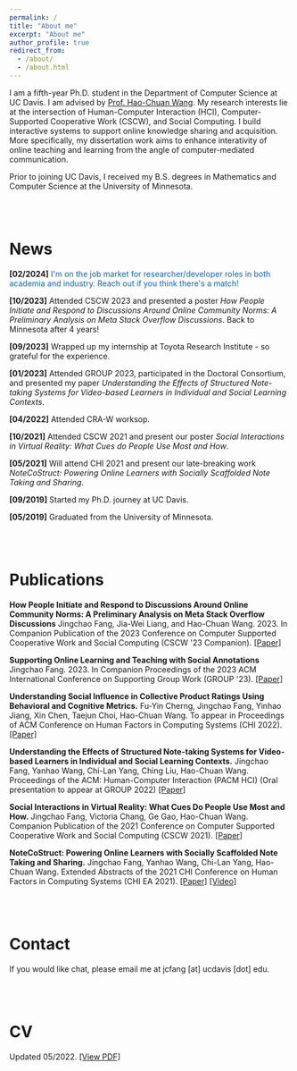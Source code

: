 ```yaml
---
permalink: /
title: "About me"
excerpt: "About me"
author_profile: true
redirect_from:
  - /about/
  - /about.html
---
```


<head>
<!-- Global site tag (gtag.js) - Google Analytics -->
<script async src="https://www.googletagmanager.com/gtag/js?id=G-6V7GXQ0D8C"></script>
<script>
  window.dataLayer = window.dataLayer || [];
  function gtag(){dataLayer.push(arguments);}
  gtag('js', new Date());

  gtag('config', 'G-6V7GXQ0D8C');
</script>
</head>

I am a fifth-year Ph.D. student in the Department of Computer Science at UC Davis. I am advised by [Prof. Hao-Chuan Wang](http://www.haochuanwang.info/). My research interests lie at the intersection of Human-Computer Interaction (HCI), Computer-Supported Cooperative Work (CSCW), and Social Computing. I build interactive systems to support online knowledge sharing and acquisition. More specifically, my dissertation work aims to enhance interativity of online teaching and learning from the angle of computer-mediated communication. 

Prior to joining UC Davis, I received my B.S. degrees in Mathematics and Computer Science at the University of Minnesota.

</br>
</br>

News
======

**[02/2024]** <span style="color: 0a66c2">I'm on the job market for researcher/developer roles in both academia and industry. Reach out if you think there's a match!</span>

**[10/2023]** Attended CSCW 2023 and presented a poster *How People Initiate and Respond to Discussions Around Online Community Norms: A Preliminary Analysis on Meta Stack Overflow Discussions*. Back to Minnesota after 4 years!

**[09/2023]** Wrapped up my internship at Toyota Research Institute - so grateful for the experience. 

**[01/2023]** Attended GROUP 2023, participated in the Doctoral Consortium, and presented my paper *Understanding the Effects of Structured Note-taking Systems for Video-based Learners in Individual and Social Learning Contexts*.

**[04/2022]** Attended CRA-W worksop.

**[10/2021]** Attended CSCW 2021 and present our poster *Social Interactions in Virtual Reality: What Cues do People Use Most and How*.

**[05/2021]** Will attend CHI 2021 and present our late-breaking work *NoteCoStruct: Powering Online Learners with Socially Scaffolded Note Taking and Sharing*.

**[09/2019]** Started my Ph.D. journey at UC Davis.

**[05/2019]** Graduated from the University of Minnesota. 

</br>
</br>

Publications
======

**How People Initiate and Respond to Discussions Around Online Community Norms: A Preliminary Analysis on Meta Stack Overflow Discussions**
Jingchao Fang, Jia-Wei Liang, and Hao-Chuan Wang. 2023. In Companion Publication of the 2023 Conference on Computer Supported Cooperative Work and Social Computing (CSCW '23 Companion). [[Paper]](https://dl.acm.org/doi/abs/10.1145/3584931.3606966)

**Supporting Online Learning and Teaching with Social Annotations**
Jingchao Fang. 2023. In Companion Proceedings of the 2023 ACM International Conference on Supporting Group Work (GROUP '23). [[Paper]](https://dl.acm.org/doi/abs/10.1145/3565967.3571751)

**Understanding Social Influence in Collective Product Ratings Using Behavioral and Cognitive Metrics.** 
Fu-Yin Cherng, Jingchao Fang, Yinhao Jiang, Xin Chen, Taejun Choi, Hao-Chuan Wang. To appear in Proceedings of ACM Conference on Human Factors in Computing Systems (CHI 2022). [[Paper]](https://dl.acm.org/doi/10.1145/3491102.3517726)

**Understanding the Effects of Structured Note-taking Systems for Video-based Learners in Individual and Social Learning Contexts.**
Jingchao Fang, Yanhao Wang, Chi-Lan Yang, Ching Liu, Hao-Chuan Wang. Proceedings of the ACM: Human-Computer Interaction (PACM HCI) (Oral presentation to appear at GROUP 2022) [[Paper]](https://dl.acm.org/doi/10.1145/3492840)

**Social Interactions in Virtual Reality: What Cues Do People Use Most and How.**
Jingchao Fang, Victoria Chang, Ge Gao, Hao-Chuan Wang. Companion Publication of the 2021 Conference on Computer Supported Cooperative Work and Social Computing (CSCW 2021). [[Paper]](https://dl.acm.org/doi/pdf/10.1145/3462204.3481772)

**NoteCoStruct: Powering Online Learners with Socially Scaffolded Note Taking and Sharing.**
Jingchao Fang, Yanhao Wang, Chi-Lan Yang, Hao-Chuan Wang. Extended Abstracts of the 2021 CHI Conference on Human Factors in Computing Systems (CHI EA 2021). [[Paper]](https://dl.acm.org/doi/pdf/10.1145/3411763.3451694) [[Video]](https://www.youtube.com/watch?v=i6bVJkMISmI)

</br>
</br>


Contact
======

If you would like chat, please email me at jcfang [at] ucdavis [dot] edu.

</br>
</br>

CV
======
Updated 05/2022. [[View PDF]](https://jc-fang.github.io/CV.pdf)





